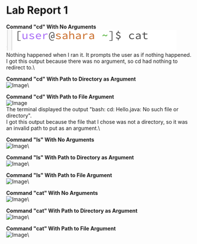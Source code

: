 # Lab Report 1

**Command "cd" With No Arguments**\
![Image](cdNo.png)\
Nothing happened when I ran it. It prompts the user as if nothing happened.\
I got this output because there was no argument, so cd had nothing to redirect to.\


**Command "cd" With Path to Directory as Argument**\
![Image]()\


**Command "cd" With Path to File Argument**\
![Image]()\
The terminal displayed the output "bash: cd: Hello.java: No such file or directory".\
I got this output because the file that I chose was not a directory, so it was an invalid path to put as an argument.\



**Command "ls" With No Arguments**\
![Image]()\

**Command "ls" With Path to Directory as Argument**\
![Image]()\

**Command "ls" With Path to File Argument**\
![Image]()\

**Command "cat" With No Arguments**\
![Image]()\

**Command "cat" With Path to Directory as Argument**\
![Image]()\

**Command "cat" With Path to File Argument**\
![Image]()\

